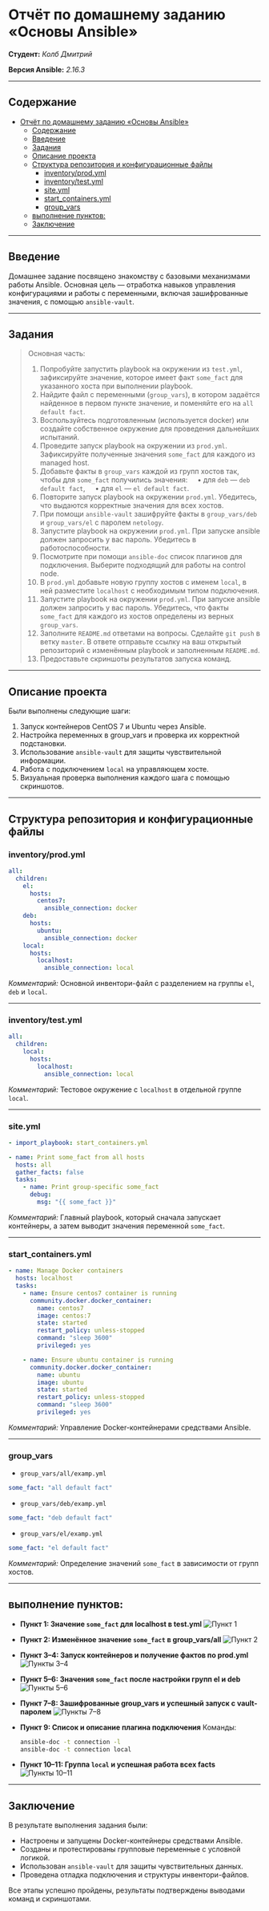 # Отчёт по домашнему заданию «Основы Ansible»

**Студент:** *Колб Дмитрий*

**Версия Ansible:** *2.16.3*

---

## Содержание

- [Отчёт по домашнему заданию «Основы Ansible»](#отчёт-по-домашнему-заданию-основы-ansible)
  - [Содержание](#содержание)
  - [Введение](#введение)
  - [Задания](#задания)
  - [Описание проекта](#описание-проекта)
  - [Структура репозитория и конфигурационные файлы](#структура-репозитория-и-конфигурационные-файлы)
    - [inventory/prod.yml](#inventoryprodyml)
    - [inventory/test.yml](#inventorytestyml)
    - [site.yml](#siteyml)
    - [start\_containers.yml](#start_containersyml)
    - [group\_vars](#group_vars)
  - [выполнение пунктов:](#выполнение-пунктов)
  - [Заключение](#заключение)


---

## Введение

Домашнее задание посвящено знакомству с базовыми механизмами работы Ansible. Основная цель — отработка навыков управления конфигурациями и работы с переменными, включая зашифрованные значения, с помощью `ansible-vault`.

---

## Задания

> Основная часть:
>
> 1. Попробуйте запустить playbook на окружении из `test.yml`, зафиксируйте значение, которое имеет факт `some_fact` для указанного хоста при выполнении playbook.
> 2. Найдите файл с переменными (`group_vars`), в котором задаётся найденное в первом пункте значение, и поменяйте его на `all default fact`.
> 3. Воспользуйтесь подготовленным (используется docker) или создайте собственное окружение для проведения дальнейших испытаний.
> 4. Проведите запуск playbook на окружении из `prod.yml`. Зафиксируйте полученные значения `some_fact` для каждого из managed host.
> 5. Добавьте факты в `group_vars` каждой из групп хостов так, чтобы для `some_fact` получились значения:
>        • для `deb` — `deb default fact`,
>        • для `el` — `el default fact`.
> 6. Повторите запуск playbook на окружении `prod.yml`. Убедитесь, что выдаются корректные значения для всех хостов.
> 7. При помощи `ansible-vault` зашифруйте факты в `group_vars/deb` и `group_vars/el` с паролем `netology`.
> 8. Запустите playbook на окружении `prod.yml`. При запуске ansible должен запросить у вас пароль. Убедитесь в работоспособности.
> 9. Посмотрите при помощи `ansible-doc` список плагинов для подключения. Выберите подходящий для работы на control node.
> 10. В `prod.yml` добавьте новую группу хостов с именем `local`, в ней разместите `localhost` с необходимым типом подключения.
> 11. Запустите playbook на окружении `prod.yml`. При запуске ansible должен запросить у вас пароль. Убедитесь, что факты `some_fact` для каждого из хостов определены из верных `group_vars`.
> 12. Заполните `README.md` ответами на вопросы. Сделайте `git push` в ветку `master`. В ответе отправьте ссылку на ваш открытый репозиторий с изменённым playbook и заполненным `README.md`.
> 13. Предоставьте скриншоты результатов запуска команд.

---

## Описание проекта

Были выполнены следующие шаги:

1. Запуск контейнеров CentOS 7 и Ubuntu через Ansible.
2. Настройка переменных в group\_vars и проверка их корректной подстановки.
3. Использование `ansible-vault` для защиты чувствительной информации.
4. Работа с подключением `local` на управляющем хосте.
5. Визуальная проверка выполнения каждого шага с помощью скриншотов.

---

## Структура репозитория и конфигурационные файлы

### inventory/prod.yml

```yaml
all:
  children:
    el:
      hosts:
        centos7:
          ansible_connection: docker
    deb:
      hosts:
        ubuntu:
          ansible_connection: docker
    local:
      hosts:
        localhost:
          ansible_connection: local
```

*Комментарий:* Основной инвентори-файл с разделением на группы `el`, `deb` и `local`.

---

### inventory/test.yml

```yaml
all:
  children:
    local:
      hosts:
        localhost:
          ansible_connection: local
```

*Комментарий:* Тестовое окружение с `localhost` в отдельной группе `local`.

---

### site.yml

```yaml
- import_playbook: start_containers.yml

- name: Print some_fact from all hosts
  hosts: all
  gather_facts: false
  tasks:
    - name: Print group-specific some_fact
      debug:
        msg: "{{ some_fact }}"
```

*Комментарий:* Главный playbook, который сначала запускает контейнеры, а затем выводит значения переменной `some_fact`.

---

### start\_containers.yml

```yaml
- name: Manage Docker containers
  hosts: localhost
  tasks:
    - name: Ensure centos7 container is running
      community.docker.docker_container:
        name: centos7
        image: centos:7
        state: started
        restart_policy: unless-stopped
        command: "sleep 3600"
        privileged: yes

    - name: Ensure ubuntu container is running
      community.docker.docker_container:
        name: ubuntu
        image: ubuntu
        state: started
        restart_policy: unless-stopped
        command: "sleep 3600"
        privileged: yes
```

*Комментарий:* Управление Docker-контейнерами средствами Ansible.

---

### group\_vars

* `group_vars/all/examp.yml`

```yaml
some_fact: "all default fact"
```

* `group_vars/deb/examp.yml`

```yaml
some_fact: "deb default fact"
```

* `group_vars/el/examp.yml`

```yaml
some_fact: "el default fact"
```

*Комментарий:* Определение значений `some_fact` в зависимости от групп хостов.

---

## выполнение пунктов:

* **Пункт 1: Значение `some_fact` для localhost в test.yml**
  ![Пункт 1](https://github.com/Chika1703/08-ansible-01-base/blob/main/08-ansible-01-base/img/1.jpg)

* **Пункт 2: Изменённое значение `some_fact` в group\_vars/all**
  ![Пункт 2](https://github.com/Chika1703/08-ansible-01-base/blob/main/08-ansible-01-base/img/2.jpg)

* **Пункт 3–4: Запуск контейнеров и получение фактов по prod.yml**
  ![Пункты 3–4](https://github.com/Chika1703/08-ansible-01-base/blob/main/08-ansible-01-base/img/3.jpg)

* **Пункт 5–6: Значения `some_fact` после настройки групп el и deb**
  ![Пункты 5–6](https://github.com/Chika1703/08-ansible-01-base/blob/main/08-ansible-01-base/img/4.jpg)

* **Пункт 7–8: Зашифрованные group\_vars и успешный запуск с vault-паролем**
  ![Пункты 7–8](https://github.com/Chika1703/08-ansible-01-base/blob/main/08-ansible-01-base/img/5.jpg)

* **Пункт 9: Список и описание плагина подключения**
  Команды:

  ```bash
  ansible-doc -t connection -l
  ansible-doc -t connection local
  ```

* **Пункт 10–11: Группа `local` и успешная работа всех facts**
  ![Пункты 10–11](https://github.com/Chika1703/08-ansible-01-base/blob/main/08-ansible-01-base/img/7.jpg)

---

## Заключение

В результате выполнения задания были:

* Настроены и запущены Docker-контейнеры средствами Ansible.
* Созданы и протестированы групповые переменные с условной логикой.
* Использован `ansible-vault` для защиты чувствительных данных.
* Проведена отладка подключения и структуры инвентори-файлов.

Все этапы успешно пройдены, результаты подтверждены выводами команд и скриншотами.
